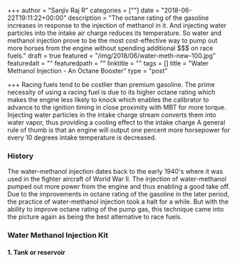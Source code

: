 +++
author = "Sanjiv Raj R"
categories = [""]
date = "2018-06-22T19:11:22+00:00"
description = "The octane rating of the gasoline increases in response to the injection of methanol in it. And injecting water particles into the intake air charge reduces its temperature. So water and methanol injection prove to be the most cost-effective way to pump out more horses from the engine without spending additional $$$ on race fuels."
draft = true
featured = "/img/2018/06/water-meth-new-100.jpg"
featuredalt = ""
featuredpath = ""
linktitle = ""
tags = []
title = "Water Methanol Injection - An Octane Booster"
type = "post"

+++
Racing fuels tend to be costlier than premium gasoline. The prime necessity of using a racing fuel is due to its higher octane rating which makes the engine less likely to knock which enables the calibrator to advance to the ignition timing in close proximity with MBT for more torque. Injecting water particles in the intake charge stream converts them into water vapor, thus providing a cooling effect to the intake charge  A general rule of thumb is that an engine will output one percent more horsepower for every 10 degrees intake temperature is decreased.

### History

The water-methanol injection dates back to the early 1940's where it was used in the fighter aircraft of World War II. The injection of water-methanol pumped out more power from the engine and thus enabling a good take off. Due to the improvements in octane rating of the gasoline in the later period, the practice of water-methanol injection took a halt for a while. But with the ability to improve octane rating of the pump gas, this technique came into the picture again as being the best alternative to race fuels.

### Water Methanol Injection Kit

#### 1. Tank or reservoir